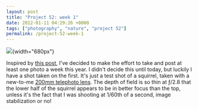 ```yaml
---
layout: post
title: "Project 52: week 1"
date: 2012-01-11 04:29:26 +0000
tags: ["photography", "nature", "project 52"]
permalink: /project-52-week-1
---
```




![](http://reluctanthacker.rollett.org/sites/default/files/images/P52_2012_wk1.jpg){width="680px"}

Inspired by [this
post](http://brightcloudyday.wordpress.com/2012/01/07/project-52-week-1/),
I\'ve decided to make the effort to take and post at least one photo a
week this year. I didn\'t decide this until today, but luckily I have a
shot taken on the first. It\'s just a test shot of a squirrel, taken
with a new-to-me [200mm telephoto
lens](http://www.amazon.com/gp/product/B0013HAC0C?ie=UTF8&tag=thereluhack-20&linkCode=shr&camp=213733&creative=393177&creativeASIN=B0013HAC0C&ref_=pd_sim_p_28).
The depth of field is so thin at ƒ/2.8 that the lower half of the
squirrel appears to be in better focus than the top, unless it\'s the
fact that I was shooting at 1/60th of a second, image stabilization or
no!




